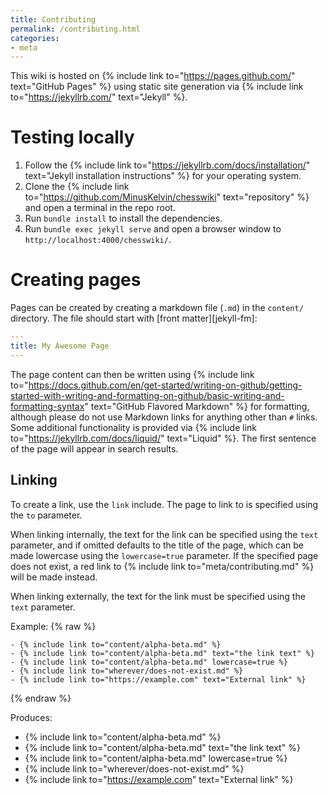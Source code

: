 ```yaml
---
title: Contributing
permalink: /contributing.html
categories:
- meta
---
```

This wiki is hosted on {% include link to="https://pages.github.com/" text="GitHub Pages" %} using static site generation via {% include link to="https://jekyllrb.com/" text="Jekyll" %}.

# Testing locally

1. Follow the {% include link to="https://jekyllrb.com/docs/installation/" text="Jekyll installation instructions" %} for your operating system.
2. Clone the {% include link to="https://github.com/MinusKelvin/chesswiki" text="repository" %} and open a terminal in the repo root.
3. Run `bundle install` to install the dependencies.
4. Run `bundle exec jekyll serve` and open a browser window to `http://localhost:4000/chesswiki/`.

# Creating pages

Pages can be created by creating a markdown file (`.md`) in the `content/` directory.
The file should start with [front matter][jekyll-fm]:

```yaml
---
title: My Awesome Page
---
```

The page content can then be written using {% include link to="https://docs.github.com/en/get-started/writing-on-github/getting-started-with-writing-and-formatting-on-github/basic-writing-and-formatting-syntax" text="GitHub Flavored Markdown" %} for formatting, although please do not use Markdown links for anything other than `#` links.
Some additional functionality is provided via {% include link to="https://jekyllrb.com/docs/liquid/" text="Liquid" %}.
The first sentence of the page will appear in search results.

## Linking

To create a link, use the `link` include.
The page to link to is specified using the `to` parameter.

When linking internally, the text for the link can be specified using the `text` parameter, and if omitted defaults to the title of the page, which can be made lowercase using the `lowercase=true` parameter.
If the specified page does not exist, a red link to {% include link to="meta/contributing.md" %} will be made instead.

When linking externally, the text for the link must be specified using the `text` parameter.

Example:
{% raw %}
```liquid
- {% include link to="content/alpha-beta.md" %}
- {% include link to="content/alpha-beta.md" text="the link text" %}
- {% include link to="content/alpha-beta.md" lowercase=true %}
- {% include link to="wherever/does-not-exist.md" %}
- {% include link to="https://example.com" text="External link" %}
```
{% endraw %}

Produces:

- {% include link to="content/alpha-beta.md" %}
- {% include link to="content/alpha-beta.md" text="the link text" %}
- {% include link to="content/alpha-beta.md" lowercase=true %}
- {% include link to="wherever/does-not-exist.md" %}
- {% include link to="https://example.com" text="External link" %}
